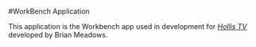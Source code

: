 #WorkBench Application

This application is the Workbench app used in development for [*Hollis TV*](http://hollis-tv.com) developed by Brian Meadows.